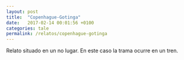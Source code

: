 ```yaml
---
layout: post
title:  "Copenhague-Gotinga"
date:   2017-02-14 00:01:56 +0100
categories: tale
permalink: /relatos/copenhague-gotinga
---
```

Relato situado en un no lugar. En este caso la trama ocurre en un tren.
